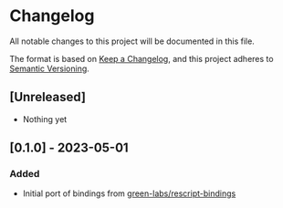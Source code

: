 # Changelog

All notable changes to this project will be documented in this file.

The format is based on [Keep a Changelog](https://keepachangelog.com/en/1.1.0/),
and this project adheres to [Semantic Versioning](https://semver.org/spec/v2.0.0.html).

## [Unreleased]

- Nothing yet

## [0.1.0] - 2023-05-01

### Added

- Initial port of bindings from [green-labs/rescript-bindings](https://github.com/green-labs/rescript-bindings/tree/main/packages/rescript-jest)